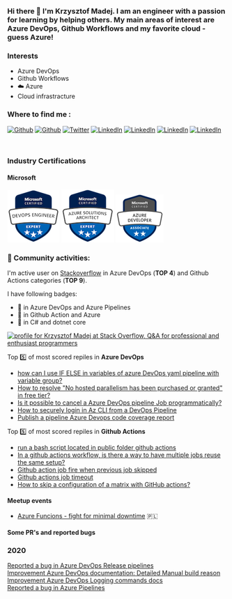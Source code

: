 ### Hi there 👋 I'm Krzysztof Madej. I am an engineer with a passion for learning by helping others. My main areas of interest are Azure DevOps, Github Workflows and my favorite cloud - guess Azure!


### Interests
- Azure DevOps
- Github Workflows
- :cloud: Azure
- Cloud infrastracture

### Where to find me :

<a href="http://thecodemanual.pl" target="_blank"><img alt="Github" src="https://img.shields.io/badge/The%20Code%20Manual-d4a259" /></a>
<a href="https://github.com/kmadof" target="_blank"><img alt="Github" src="https://img.shields.io/badge/GitHub-%2312100E.svg?&style=for-the-badge&logo=Github&logoColor=white" /></a>
<a href="https://twitter.com/kmadof" target="_blank"><img alt="Twitter" src="https://img.shields.io/badge/twitter-%231DA1F2.svg?&style=for-the-badge&logo=twitter&logoColor=white" /></a>
<a href="https://www.linkedin.com/in/krzysztof-madej/" target="_blank"><img alt="LinkedIn" src="https://img.shields.io/badge/linkedin-%230077B5.svg?&style=for-the-badge&logo=linkedin&logoColor=white" /></a>
<a href="https://stackoverflow.com/users/2347999/krzysztof-madej?tab=profile" target="_blank"><img alt="LinkedIn" src="https://img.shields.io/badge/Stack_Overflow-FE7A16?style=for-the-badge&logo=stack-overflow&logoColor=white" /></a>
<a href="https://github.com/kmadof/devops-manual" target="_blank"><img alt="LinkedIn" src="https://img.shields.io/badge/Azure_DevOps-0078D7?style=for-the-badge&logo=azure-devops&logoColor=white" /></a>
<a href="https://github.com/kmadof/github-actions-manual" target="_blank"><img alt="LinkedIn" src="https://img.shields.io/badge/GitHub_Actions-2088FF?style=for-the-badge&logo=github-actions&logoColor=white" /></a>

<br />

### Industry Certifications
#### Microsoft
[<img src="Images/microsoft-certified-devops-engineer-expert.png">](https://learn.microsoft.com/api/credentials/share/en-us/KrzysztofMadej/5175D73D2D0AD037?sharingId=66DE675034B61481)
[<img src="Images/azure-solutions-architect-expert.png">](https://learn.microsoft.com/api/credentials/share/en-us/KrzysztofMadej/76031DA3EE5228A0?sharingId=66DE675034B61481)
[<img src="Images/azure-developer-associate.png">](https://learn.microsoft.com/api/credentials/share/en-us/KrzysztofMadej/967CA18B07734ED6?sharingId=66DE675034B61481)

### 👯 Community activities:
I'm active user on [Stackoverflow](https://stackoverflow.com/users/2347999/krzysztof-madej) in Azure DevOps (**TOP 4**) and Github Actions categories (**TOP 9**).

I have following badges:
- 🥇 in Azure DevOps and Azure Pipelines
- 🥈 in Github Action and Azure
- 🥉 in C# and dotnet core


<a href="https://stackoverflow.com/users/2347999/krzysztof-madej"><img src="https://stackoverflow.com/users/flair/2347999.png" width="208" height="58" alt="profile for Krzysztof Madej at Stack Overflow, Q&amp;A for professional and enthusiast programmers" title="profile for Krzysztof Madej at Stack Overflow, Q&amp;A for professional and enthusiast programmers"></a>

Top 5️⃣ of most scored repiles in **Azure DevOps**

- [how can I use IF ELSE in variables of azure DevOps yaml pipeline with variable group?](https://stackoverflow.com/questions/58823004/how-can-i-use-if-else-in-variables-of-azure-devops-yaml-pipeline-with-variable-g/64017113#64017113)
- [How to resolve "No hosted parallelism has been purchased or granted" in free tier?](https://stackoverflow.com/questions/68405027/how-to-resolve-no-hosted-parallelism-has-been-purchased-or-granted-in-free-tie/68405383#68405383)
- [Is it possible to cancel a Azure DevOps pipeline Job programmatically?](https://stackoverflow.com/questions/62044055/is-it-possible-to-cancel-a-azure-devops-pipeline-job-programmatically/62045367#62045367)
- [How to securely login in Az CLI from a DevOps Pipeline](https://stackoverflow.com/questions/64502148/how-to-securely-login-in-az-cli-from-a-devops-pipeline/64502183#64502183)
- [Publish a pipeline Azure Devops code coverage report](https://stackoverflow.com/questions/64592534/publish-a-pipeline-azure-devops-code-coverage-report/64597209#64597209)

Top 5️⃣ of most scored repiles in **Github Actions**
- [run a bash script located in public folder github actions](https://stackoverflow.com/questions/65609835/run-a-bash-script-located-in-public-folder-github-actions/65610357#65610357)
- [In a github actions workflow, is there a way to have multiple jobs reuse the same setup?](https://stackoverflow.com/questions/65242830/in-a-github-actions-workflow-is-there-a-way-to-have-multiple-jobs-reuse-the-sam/65243912#65243912)
- [Github action job fire when previous job skipped](https://stackoverflow.com/questions/69354003/github-action-job-fire-when-previous-job-skipped/69354134#69354134)
- [Github actions job timeout](https://stackoverflow.com/questions/68187987/github-actions-job-timeout/68192519#68192519)
- [How to skip a configuration of a matrix with GitHub actions?](https://stackoverflow.com/questions/68994484/how-to-skip-a-configuration-of-a-matrix-with-github-actions/68994907#68994907)
  
#### Meetup events

- [Azure Funcions - fight for minimal downtime](https://www.youtube.com/watch?v=0KL8qgj3Wag&t=23s&ab_channel=AzureUserGroupPoland) 🇵🇱

#### Some PR's and reported bugs

### 2020
[Reported a bug in Azure DevOps Release pipelines](https://developercommunity.visualstudio.com/content/problem/1278001/view-yaml-doesnt-work-for-releases.html) </br>
[Improvement Azure DevOps documentation: Detailed Manual build reason](https://github.com/MicrosoftDocs/azure-devops-docs/pull/9709) </br>
[Improvement Azure DevOps Logging commands docs](https://github.com/MicrosoftDocs/azure-devops-docs/commit/58ac83a40752fa30e865757dd2245367acc11851) </br>
[Reported a bug in Azure Pipelines](https://developercommunity2.visualstudio.com/t/and-condition-on-stage-level-is-incorrectly-evaulu/1236160?from=email) </br>

<!--
**kmadof/kmadof** is a ✨ _special_ ✨ repository because its `README.md` (this file) appears on your GitHub profile.

Here are some ideas to get you started:

- 🔭 I’m currently working on ...
- 🌱 I’m currently learning ...
- 👯 I’m looking to collaborate on ...
- 🤔 I’m looking for help with ...
- 💬 Ask me about ...
- 📫 How to reach me: ...
- 😄 Pronouns: ...
- ⚡ Fun fact: ...
-->

[website]: http://thecodemanual.pl
[twitter]: https://twitter.com/kmadof
[linkedin]: https://www.linkedin.com/in/krzysztof-madej/
